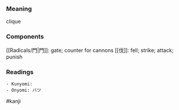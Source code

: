 ### Meaning

clique

### Components

[[Radicals/門|門]]: gate; counter for cannons [[伐]]: fell; strike; attack; punish

### Readings

```
- Kunyomi: 
- Onyomi: バツ
```

#kanji